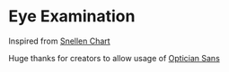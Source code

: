 # Eye Examination

Inspired from [Snellen Chart](https://en.wikipedia.org/wiki/Snellen_chart)

Huge thanks for creators to allow usage of [Optician Sans](https://github.com/anewtypeofinterference/Optician-Sans)
